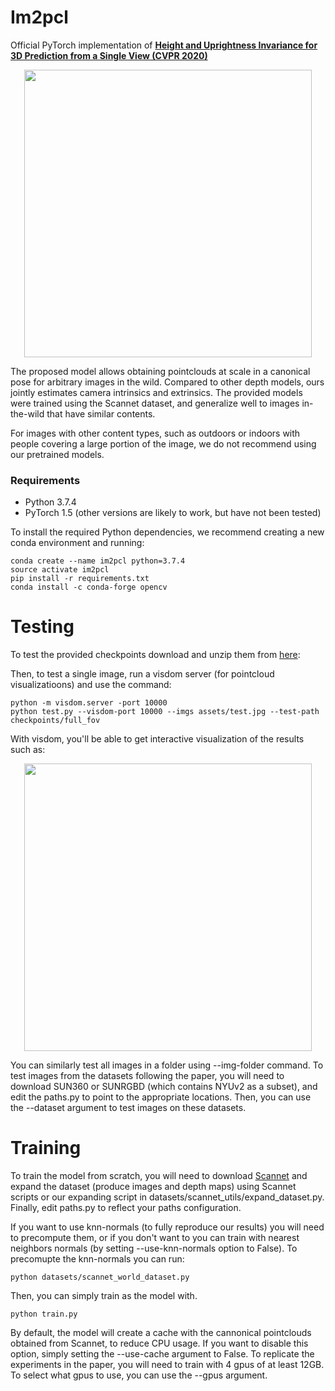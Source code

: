 # Im2pcl 
Official PyTorch implementation of [**Height and Uprightness Invariance for 3D Prediction from a Single View (CVPR 2020)**](http://openaccess.thecvf.com/content_CVPR_2020/html/Baradad_Height_and_Uprightness_Invariance_for_3D_Prediction_From_a_Single_CVPR_2020_paper.html)

<p align="center">
  <img width="460" src="https://github.com/mbaradad/im2pcl/blob/master/assets/teaser.gif?raw=true">
</p>

The proposed model allows obtaining pointclouds at scale in a canonical pose for arbitrary images in the wild. Compared to other depth models, ours jointly estimates 
camera intrinsics and extrinsics. The provided models were trained using the Scannet dataset, and generalize well to images in-the-wild that have similar contents. 

For images with other content types, such as outdoors or indoors with people covering a large portion of the image, we do not recommend using our pretrained models.

### Requirements

- Python 3.7.4
- PyTorch 1.5 (other versions are likely to work, but have not been tested)

To install the required Python dependencies, we recommend creating a new conda environment and running:

```
conda create --name im2pcl python=3.7.4
source activate im2pcl
pip install -r requirements.txt
conda install -c conda-forge opencv
```


# Testing
To test the provided checkpoints download and unzip them from [here](https://drive.google.com/drive/folders/1mRPd6KkCiiv1whwoP5o47d7vk63Ofxxl?usp=sharing):

Then, to test a single image, run a visdom server (for pointcloud visualizatioons) and use the command:
```
python -m visdom.server -port 10000
python test.py --visdom-port 10000 --imgs assets/test.jpg --test-path checkpoints/full_fov
```
With visdom, you'll be able to get interactive visualization of the results such as:

<p align="center">
  <img width="460" src="https://github.com/mbaradad/im2pcl/blob/master/assets/visdom_visuals.jpg">
</p>

You can similarly test all images in a folder using --img-folder command. To test images from the datasets following the paper, 
you will need to download SUN360 or SUNRGBD (which contains NYUv2 as a subset), and edit the paths.py to point to the appropriate locations. 
Then, you can use the --dataset argument to test images on these datasets.


# Training
To train the model from scratch, you will need to download [Scannet](http://www.scan-net.org/) and expand the dataset (produce images and depth maps) using Scannet scripts or our expanding script in datasets/scannet_utils/expand_dataset.py. 
Finally, edit paths.py to reflect your paths configuration.

If you want to use knn-normals (to fully reproduce our results) you will need to precompute them, or if you don't want to you can train with nearest neighbors normals (by setting --use-knn-normals option to False).
To precomupte the knn-normals you can run:
```
python datasets/scannet_world_dataset.py
```
Then, you can simply train as the model with.
```
python train.py
```
By default, the model will create a cache with the cannonical pointclouds obtained from Scannet, to reduce CPU usage. If you want to disable this option, 
simply setting the --use-cache argument to False. To replicate the experiments in the paper, you will need to train with 4 gpus of at least 12GB. To select what gpus to use, you can use the --gpus argument.